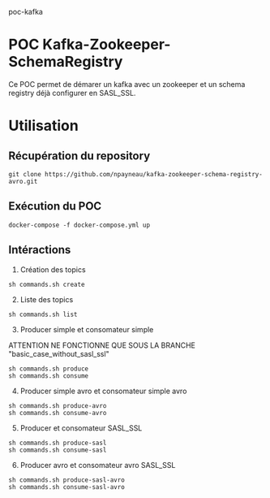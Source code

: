 poc-kafka
# POC Kafka-Zookeeper-SchemaRegistry

Ce POC permet de démarer un kafka avec un zookeeper et un schema registry déjà configurer en SASL_SSL.

# Utilisation

## Récupération du repository

```
git clone https://github.com/npayneau/kafka-zookeeper-schema-registry-avro.git
```

## Exécution du POC

```
docker-compose -f docker-compose.yml up
```
## Intéractions

1. Création des topics

```
sh commands.sh create
```

2. Liste des topics

```
sh commands.sh list
```

3. Producer simple et consomateur simple

ATTENTION NE FONCTIONNE QUE SOUS LA BRANCHE "basic_case_without_sasl_ssl"

```
sh commands.sh produce
sh commands.sh consume
```

4. Producer simple avro et consomateur simple avro

```
sh commands.sh produce-avro
sh commands.sh consume-avro
```

5. Producer et consomateur SASL_SSL

```
sh commands.sh produce-sasl
sh commands.sh consume-sasl
```

6. Producer avro et consomateur avro SASL_SSL

```
sh commands.sh produce-sasl-avro
sh commands.sh consume-sasl-avro
```